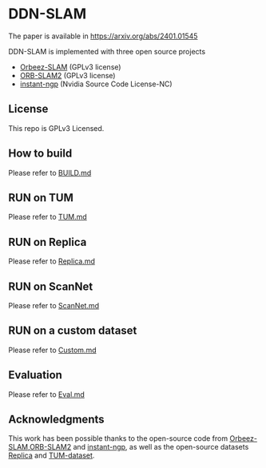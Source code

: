 # DDN-SLAM

The paper is available in https://arxiv.org/abs/2401.01545
<!-- - [Video](https://www.youtube.com/watch?v=XVrVLun0ckk&ab_channel=%E9%8D%BE%E8%B5%B7%E9%B3%B4) 

More details can be found in my master thesis (Main content is written in English).
- [offical link (require registration to download)](https://etds.ncl.edu.tw/cgi-bin/gs32/gsweb.cgi/ccd=ldn10D/record?r1=1&h1=0)
- [pdf](https://drive.google.com/file/d/1WYjB8JAu0lATqvtImMTieT8PcewzS5CM/view)
-->

DDN-SLAM is implemented with three open source projects

- [Orbeez-SLAM](https://github.com/MarvinChung/Orbeez-SLAM) (GPLv3 license)
- [ORB-SLAM2](https://github.com/raulmur/ORB_SLAM2) (GPLv3 license)
- [instant-ngp](https://github.com/NVlabs/instant-ngp) (Nvidia Source Code License-NC)

## License
This repo is GPLv3 Licensed. <!-- It reimplements parts of ORB-SLAM2. Our changes to instant-NGP (Nvidia License) are released in [our fork of instant-ngp](https://github.com/MarvinChung/instant-ngp-kf/tree/8344e4e63af70b0a792ff83bfdeb4c67b477681e) and added here as a thirdparty dependency using git submodules. Several evaluation files in `scripts` are BSD License. -->

## How to build
Please refer to [BUILD.md](https://github.com/MarvinChung/Orbeez-SLAM/blob/main//BUILD.md)
 
## RUN on TUM
Please refer to [TUM.md](https://github.com/MarvinChung/Orbeez-SLAM/blob/main//TUM.md)

## RUN on Replica
Please refer to [Replica.md](https://github.com/MarvinChung/Orbeez-SLAM/blob/main//Replica.md)

## RUN on ScanNet
Please refer to [ScanNet.md](https://github.com/MarvinChung/Orbeez-SLAM/blob/main//ScanNet.md)

## RUN on a custom dataset
Please refer to [Custom.md](https://github.com/MarvinChung/Orbeez-SLAM/blob/main//Custom.md)

## Evaluation
Please refer to [Eval.md](https://github.com/MarvinChung/Orbeez-SLAM/blob/main//Eval.md)

## Acknowledgments
This work has been possible thanks to the open-source code from [Orbeez-SLAM](https://github.com/MarvinChung/Orbeez-SLAM),[ORB-SLAM2](https://github.com/raulmur/ORB_SLAM2) and [instant-ngp](https://github.com/NVlabs/instant-ngp), as well as the open-source datasets [Replica](https://github.com/facebookresearch/Replica-Dataset) and [TUM-dataset](https://vision.in.tum.de/data/datasets/rgbd-dataset/download).
